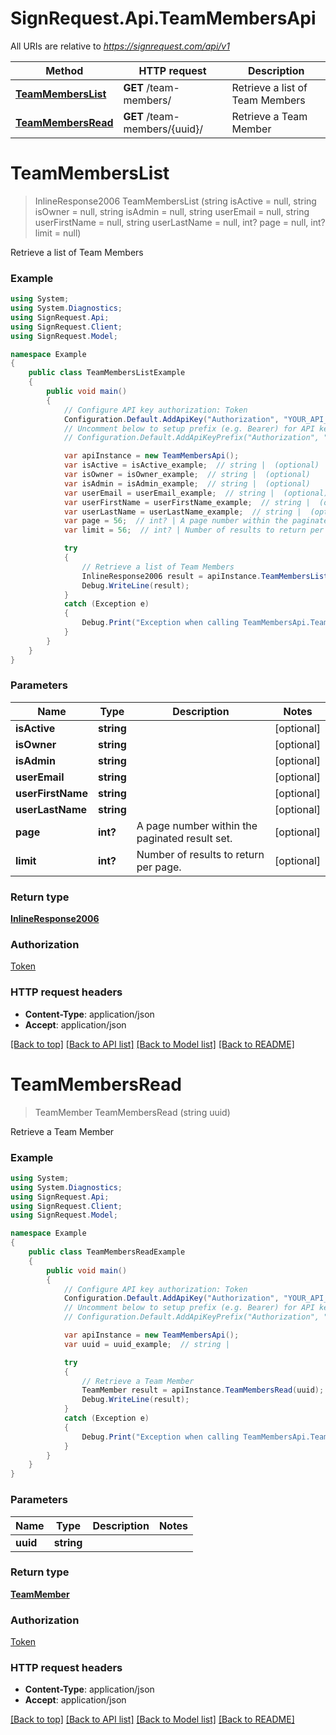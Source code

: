 # SignRequest.Api.TeamMembersApi

All URIs are relative to *https://signrequest.com/api/v1*

Method | HTTP request | Description
------------- | ------------- | -------------
[**TeamMembersList**](TeamMembersApi.md#teammemberslist) | **GET** /team-members/ | Retrieve a list of Team Members
[**TeamMembersRead**](TeamMembersApi.md#teammembersread) | **GET** /team-members/{uuid}/ | Retrieve a Team Member


<a name="teammemberslist"></a>
# **TeamMembersList**
> InlineResponse2006 TeamMembersList (string isActive = null, string isOwner = null, string isAdmin = null, string userEmail = null, string userFirstName = null, string userLastName = null, int? page = null, int? limit = null)

Retrieve a list of Team Members

### Example
```csharp
using System;
using System.Diagnostics;
using SignRequest.Api;
using SignRequest.Client;
using SignRequest.Model;

namespace Example
{
    public class TeamMembersListExample
    {
        public void main()
        {
            // Configure API key authorization: Token
            Configuration.Default.AddApiKey("Authorization", "YOUR_API_KEY");
            // Uncomment below to setup prefix (e.g. Bearer) for API key, if needed
            // Configuration.Default.AddApiKeyPrefix("Authorization", "Bearer");

            var apiInstance = new TeamMembersApi();
            var isActive = isActive_example;  // string |  (optional) 
            var isOwner = isOwner_example;  // string |  (optional) 
            var isAdmin = isAdmin_example;  // string |  (optional) 
            var userEmail = userEmail_example;  // string |  (optional) 
            var userFirstName = userFirstName_example;  // string |  (optional) 
            var userLastName = userLastName_example;  // string |  (optional) 
            var page = 56;  // int? | A page number within the paginated result set. (optional) 
            var limit = 56;  // int? | Number of results to return per page. (optional) 

            try
            {
                // Retrieve a list of Team Members
                InlineResponse2006 result = apiInstance.TeamMembersList(isActive, isOwner, isAdmin, userEmail, userFirstName, userLastName, page, limit);
                Debug.WriteLine(result);
            }
            catch (Exception e)
            {
                Debug.Print("Exception when calling TeamMembersApi.TeamMembersList: " + e.Message );
            }
        }
    }
}
```

### Parameters

Name | Type | Description  | Notes
------------- | ------------- | ------------- | -------------
 **isActive** | **string**|  | [optional] 
 **isOwner** | **string**|  | [optional] 
 **isAdmin** | **string**|  | [optional] 
 **userEmail** | **string**|  | [optional] 
 **userFirstName** | **string**|  | [optional] 
 **userLastName** | **string**|  | [optional] 
 **page** | **int?**| A page number within the paginated result set. | [optional] 
 **limit** | **int?**| Number of results to return per page. | [optional] 

### Return type

[**InlineResponse2006**](InlineResponse2006.md)

### Authorization

[Token](../README.md#Token)

### HTTP request headers

 - **Content-Type**: application/json
 - **Accept**: application/json

[[Back to top]](#) [[Back to API list]](../README.md#documentation-for-api-endpoints) [[Back to Model list]](../README.md#documentation-for-models) [[Back to README]](../README.md)

<a name="teammembersread"></a>
# **TeamMembersRead**
> TeamMember TeamMembersRead (string uuid)

Retrieve a Team Member

### Example
```csharp
using System;
using System.Diagnostics;
using SignRequest.Api;
using SignRequest.Client;
using SignRequest.Model;

namespace Example
{
    public class TeamMembersReadExample
    {
        public void main()
        {
            // Configure API key authorization: Token
            Configuration.Default.AddApiKey("Authorization", "YOUR_API_KEY");
            // Uncomment below to setup prefix (e.g. Bearer) for API key, if needed
            // Configuration.Default.AddApiKeyPrefix("Authorization", "Bearer");

            var apiInstance = new TeamMembersApi();
            var uuid = uuid_example;  // string | 

            try
            {
                // Retrieve a Team Member
                TeamMember result = apiInstance.TeamMembersRead(uuid);
                Debug.WriteLine(result);
            }
            catch (Exception e)
            {
                Debug.Print("Exception when calling TeamMembersApi.TeamMembersRead: " + e.Message );
            }
        }
    }
}
```

### Parameters

Name | Type | Description  | Notes
------------- | ------------- | ------------- | -------------
 **uuid** | **string**|  | 

### Return type

[**TeamMember**](TeamMember.md)

### Authorization

[Token](../README.md#Token)

### HTTP request headers

 - **Content-Type**: application/json
 - **Accept**: application/json

[[Back to top]](#) [[Back to API list]](../README.md#documentation-for-api-endpoints) [[Back to Model list]](../README.md#documentation-for-models) [[Back to README]](../README.md)

